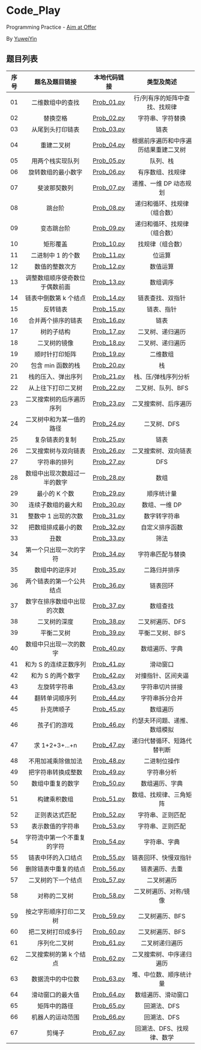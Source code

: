 # Code_Play

Programming Practice - [Aim at Offer](https://www.nowcoder.com/ta/coding-interviews)

By [YuweiYin](https://github.com/YuweiYin)

## 题目列表

序号 | 题名及题目链接 | 本地代码链接 | 类型及简述
:-: | :-: | :-: | :-:
01 | 二维数组中的查找 | [Prob_01.py](./source_code/Prob_01.py) | 行/列有序的矩阵中查找、找规律
02 | 替换空格 | [Prob_02.py](./source_code/Prob_02.py) | 字符串、字符替换
03 | 从尾到头打印链表 | [Prob_03.py](./source_code/Prob_03.py) | 链表
04 | 重建二叉树 | [Prob_04.py](./source_code/Prob_04.py) | 根据前序遍历和中序遍历结果重建二叉树
05 | 用两个栈实现队列 | [Prob_05.py](./source_code/Prob_05.py) | 队列、栈
06 | 旋转数组的最小数字 | [Prob_06.py](./source_code/Prob_06.py) | 有序数组、找规律
07 | 斐波那契数列 | [Prob_07.py](./source_code/Prob_07.py) | 递推、一维 DP 动态规划
08 | 跳台阶 | [Prob_08.py](./source_code/Prob_08.py) | 递归和循环、找规律（组合数）
09 | 变态跳台阶 | [Prob_09.py](./source_code/Prob_09.py) | 递归和循环、找规律（组合数）
10 | 矩形覆盖 | [Prob_10.py](./source_code/Prob_10.py) | 找规律（组合数）
11 | 二进制中 1 的个数 | [Prob_11.py](./source_code/Prob_11.py) | 位运算
12 | 数值的整数次方 | [Prob_12.py](./source_code/Prob_12.py) | 数值运算
13 | 调整数组顺序使奇数位于偶数前面 | [Prob_13.py](./source_code/Prob_13.py) | 数组调序
14 | 链表中倒数第 k 个结点 | [Prob_14.py](./source_code/Prob_14.py) | 链表查找、双指针
15 | 反转链表 | [Prob_15.py](./source_code/Prob_15.py) | 链表、指针
16 | 合并两个排序的链表 | [Prob_16.py](./source_code/Prob_16.py) | 链表
17 | 树的子结构 | [Prob_17.py](./source_code/Prob_17.py) | 二叉树、递归遍历
18 | 二叉树的镜像 | [Prob_18.py](./source_code/Prob_18.py) | 二叉树、递归遍历
19 | 顺时针打印矩阵 | [Prob_19.py](./source_code/Prob_19.py) | 二维数组
20 | 包含 min 函数的栈 | [Prob_20.py](./source_code/Prob_20.py) | 栈
21 | 栈的压入、弹出序列 | [Prob_21.py](./source_code/Prob_21.py) | 栈、压/弹栈序列分析
22 | 从上往下打印二叉树 | [Prob_22.py](./source_code/Prob_22.py) | 二叉树、队列、BFS
23 | 二叉搜索树的后序遍历序列 | [Prob_23.py](./source_code/Prob_23.py) | 二叉搜索树、后序遍历
24 | 二叉树中和为某一值的路径 | [Prob_24.py](./source_code/Prob_24.py) | 二叉树、DFS
25 | 复杂链表的复制 | [Prob_25.py](./source_code/Prob_25.py) | 链表
26 | 二叉搜索树与双向链表 | [Prob_26.py](./source_code/Prob_26.py) | 二叉搜索树、双向链表
27 | 字符串的排列 | [Prob_27.py](./source_code/Prob_27.py) | DFS
28 | 数组中出现次数超过一半的数字 | [Prob_28.py](./source_code/Prob_28.py) | 数组
29 | 最小的 K 个数 | [Prob_29.py](./source_code/Prob_29.py) | 顺序统计量
30 | 连续子数组的最大和 | [Prob_30.py](./source_code/Prob_30.py) | 数组、一维 DP
31 | 整数中 1 出现的次数 | [Prob_31.py](./source_code/Prob_31.py) | 数字转字符串
32 | 把数组排成最小的数 | [Prob_32.py](./source_code/Prob_32.py) | 自定义排序函数
33 | 丑数 | [Prob_33.py](./source_code/Prob_33.py) | 筛法
34 | 第一个只出现一次的字符 | [Prob_34.py](./source_code/Prob_34.py) | 字符串匹配与替换
35 | 数组中的逆序对 | [Prob_35.py](./source_code/Prob_35.py) | 二路归并排序
36 | 两个链表的第一个公共结点 | [Prob_36.py](./source_code/Prob_36.py) | 链表回环
37 | 数字在排序数组中出现的次数 | [Prob_37.py](./source_code/Prob_37.py) | 数组查找
38 | 二叉树的深度 | [Prob_38.py](./source_code/Prob_38.py) | 二叉树遍历、DFS
39 | 平衡二叉树 | [Prob_39.py](./source_code/Prob_39.py) | 平衡二叉树、BFS
40 | 数组中只出现一次的数字 | [Prob_40.py](./source_code/Prob_40.py) | 数组遍历、字典
41 | 和为 S 的连续正数序列 | [Prob_41.py](./source_code/Prob_41.py) | 滑动窗口
42 | 和为 S 的两个数字 | [Prob_42.py](./source_code/Prob_42.py) | 对撞指针、区间夹逼
43 | 左旋转字符串 | [Prob_43.py](./source_code/Prob_43.py) | 字符串切片拼接
44 | 翻转单词顺序列 | [Prob_44.py](./source_code/Prob_44.py) | 字符串拆分合并
45 | 扑克牌顺子 | [Prob_45.py](./source_code/Prob_45.py) | 数组遍历
46 | 孩子们的游戏 | [Prob_46.py](./source_code/Prob_46.py) | 约瑟夫环问题、递推、数组模拟
47 | 求 1+2+3+...+n | [Prob_47.py](./source_code/Prob_47.py) | 递归代替循环、短路代替判断
48 | 不用加减乘除做加法 | [Prob_48.py](./source_code/Prob_48.py) | 二进制位操作
49 | 把字符串转换成整数 | [Prob_49.py](./source_code/Prob_49.py) | 字符串分析
50 | 数组中重复的数字 | [Prob_50.py](./source_code/Prob_50.py) | 数组遍历、字典
51 | 构建乘积数组 | [Prob_51.py](./source_code/Prob_51.py) | 数组、找规律、三角矩阵
52 | 正则表达式匹配 | [Prob_52.py](./source_code/Prob_52.py) | 字符串、正则匹配
53 | 表示数值的字符串 | [Prob_53.py](./source_code/Prob_53.py) | 字符串、正则匹配
54 | 字符流中第一个不重复的字符 | [Prob_54.py](./source_code/Prob_54.py) | 字符串、字典
55 | 链表中环的入口结点 | [Prob_55.py](./source_code/Prob_55.py) | 链表回环、快慢双指针
56 | 删除链表中重复的结点 | [Prob_56.py](./source_code/Prob_56.py) | 链表遍历、去重
57 | 二叉树的下一个结点 | [Prob_57.py](./source_code/Prob_57.py) | 二叉树遍历
58 | 对称的二叉树 | [Prob_58.py](./source_code/Prob_58.py) | 二叉树遍历、对称/镜像
59 | 按之字形顺序打印二叉树 | [Prob_59.py](./source_code/Prob_59.py) | 二叉树遍历、BFS
60 | 把二叉树打印成多行 | [Prob_60.py](./source_code/Prob_60.py) | 二叉树遍历、BFS
61 | 序列化二叉树 | [Prob_61.py](./source_code/Prob_61.py) | 二叉树递归遍历
62 | 二叉搜索树的第 k 个结点 | [Prob_62.py](./source_code/Prob_62.py) | 二叉搜索树、中序递归遍历
63 | 数据流中的中位数 | [Prob_63.py](./source_code/Prob_63.py) | 堆、中位数、顺序统计量
64 | 滑动窗口的最大值 | [Prob_64.py](./source_code/Prob_64.py) | 数组遍历、滑动窗口
65 | 矩阵中的路径 | [Prob_65.py](./source_code/Prob_65.py) | 回溯法、DFS
66 | 机器人的运动范围 | [Prob_66.py](./source_code/Prob_66.py) | 回溯法、DFS
67 | 剪绳子 | [Prob_67.py](./source_code/Prob_67.py) | 回溯法、DFS、找规律、数学
